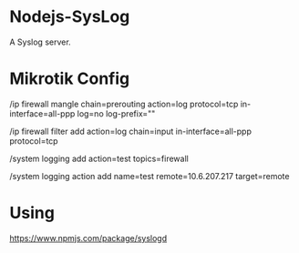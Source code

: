 # Nodejs-SysLog
A Syslog server.

# Mikrotik Config

/ip firewall mangle
chain=prerouting action=log protocol=tcp in-interface=all-ppp log=no log-prefix=""

/ip firewall filter
add action=log chain=input in-interface=all-ppp protocol=tcp

/system logging
add action=test topics=firewall

/system logging action
add name=test remote=10.6.207.217 target=remote

# Using
https://www.npmjs.com/package/syslogd

